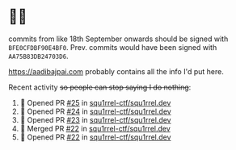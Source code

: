 # 👋🏻
<!--
**aadibajpai/aadibajpai** is a ✨ _special_ ✨ repository because its `README.md` (this file) appears on your GitHub profile.
-->
commits from like 18th September onwards should be signed with `BFE0CFDBF90E4BF0`. Prev. commits would have been signed with `AA75B83DB24703D6`.

https://aadibajpai.com probably contains all the info I'd put here.

Recent activity ~~so people can stop saying I do nothing~~:
<!--START_SECTION:activity-->
1. 💪 Opened PR [#25](https://github.com/squ1rrel-ctf/squ1rrel.dev/pull/25) in [squ1rrel-ctf/squ1rrel.dev](https://github.com/squ1rrel-ctf/squ1rrel.dev)
2. 💪 Opened PR [#24](https://github.com/squ1rrel-ctf/squ1rrel.dev/pull/24) in [squ1rrel-ctf/squ1rrel.dev](https://github.com/squ1rrel-ctf/squ1rrel.dev)
3. 💪 Opened PR [#23](https://github.com/squ1rrel-ctf/squ1rrel.dev/pull/23) in [squ1rrel-ctf/squ1rrel.dev](https://github.com/squ1rrel-ctf/squ1rrel.dev)
4. 🎉 Merged PR [#22](https://github.com/squ1rrel-ctf/squ1rrel.dev/pull/22) in [squ1rrel-ctf/squ1rrel.dev](https://github.com/squ1rrel-ctf/squ1rrel.dev)
5. 💪 Opened PR [#22](https://github.com/squ1rrel-ctf/squ1rrel.dev/pull/22) in [squ1rrel-ctf/squ1rrel.dev](https://github.com/squ1rrel-ctf/squ1rrel.dev)
<!--END_SECTION:activity-->
